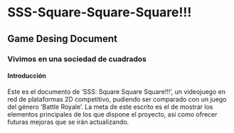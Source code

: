# SSS-Square-Square-Square!!! 
## Game Desing Document
[logo]: https://github.com/adam-p/markdown-here/raw/master/src/common/images/icon48.png "Logo Title Text 2"
### Vivimos en una sociedad de cuadrados
#### Introducción
Este es el documento de ‘SSS: Square Square Square!!!’, un videojuego en red de plataformas 2D competitivo, pudiendo ser comparado con un juego del género ‘Battle Royale’. La meta de este escrito es el de mostrar los elementos principales de los que dispone el proyecto, así como ofrecer futuras mejoras que se irán actualizando.
